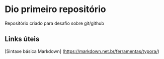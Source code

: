 # Dio primeiro repositório
Repositório criado para desafio sobre git/github

## Links úteis
[Sintaxe básica Markdown] (https://markdown.net.br/ferramentas/typora/) 
